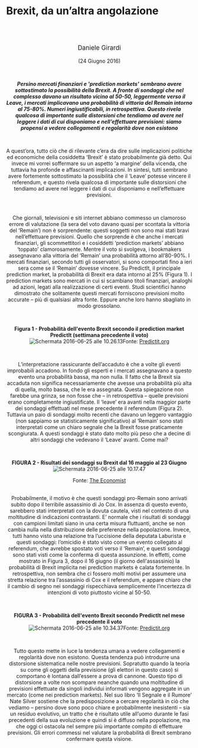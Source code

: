 <header class="entry-header">
<tr style="height: 21px;">
<td style="width: 7.93057%; height: 40px;"></td>
<td style="width: 83.6431%; height: 40px;"><header class="entry-header">
<h1 class="entry-title" style="text-align: justify;"></h1>
<h1 class="entry-title" style="text-align: justify;">Brexit, da un’altra angolazione</h1>
</header>
<div class="entry-content">
<div class="page" title="Page 1">
<div class="layoutArea">
<div class="column">
<div class="page" title="Page 1">
<div class="layoutArea">
<div class="column">
<div class="page" title="Page 2">
<div class="layoutArea">
<div class="column">
<div class="page" title="Page 2">
<div class="layoutArea">
<div class="column">
<div class="page" title="Page 2">
<div class="layoutArea">
<div class="column">
<div class="page" title="Page 2">
<div class="layoutArea">
<div class="column">
<div class="page" title="Page 3">
<div class="page" title="Page 3">
<div class="layoutArea">
<div class="column">
<div class="page" title="Page 3">
<div class="layoutArea">
<div class="column">
<span style="font-size: larger;">
<p>Daniele Girardi</p>
  </span>
<p>(24 Giugno 2016)</p>

<p> </p>
<p><em><strong>Persino mercati finanziari e 'prediction markets' sembrano avere sottostimato la possibilità della Brexit. A fronte di sondaggi che nel complesso davano un risultato vicino al 50-50, leggermente verso il Leave, i mercati implicavano una probabilità di vittoria del Remain intorno al 75-80%. Numeri ingiustificabili, in retrospettiva. Questo rivela qualcosa di importante sulle distorsioni che tendiamo ad avere nel leggere i dati di cui disponiamo e nell’effettuare previsioni: siamo propensi a vedere collegamenti e regolarità dove non esistono</strong></em></p>
<p> </p>
<p>A quest’ora, tutto ciò che di rilevante c’era da dire sulle implicazioni politiche ed economiche della cosiddetta ‘Brexit’ è stato probabilmente già detto. Qui invece mi vorrei soffermare su un aspetto ‘a margine’ della vicenda, che tuttavia ha profonde e affascinanti implicazioni. In sintesi, tutti sembrano avere fortemente sottostimato la possibilità che il ‘Leave’ potesse vincere il referendum, e questo rivela qualcosa di importante sulle distorsioni che tendiamo ad avere nel leggere i dati di cui disponiamo e nell’effettuare previsioni.</p>
<p> </p>
<p>Che giornali, televisioni e siti internet abbiano commesso un clamoroso errore di valutazione (la sera del voto davano quasi per scontata la vittoria del ‘Remain’) non è sorprendente: questi soggetti non sono mai stati bravi nell’effettuare previsioni. Quello che sorprende è che anche i mercati finanziari, gli scommettitori e i cosiddetti ‘prediction markets’ abbiano ‘toppato’ clamorosamente. Mentre il voto si svolgeva, i bookmakers assegnavano alla vittoria del ‘Remain’ una probabilità attorno all’80-90%. I mercati finanziari, secondo tutti gli osservatori, si sono comportati fino a ieri sera come se il ‘Remain’ dovesse vincere. Su PredictIt, il principale prediction market, la probabilità di Brexit era data intorno al 25% (Figura 1). I prediction markets sono mercati in cui si scambiano titoli finanziari, analoghi ad azioni, legati alla realizzazione di certi eventi. Studi scientifici hanno dimostrato che solitamente questi mercati forniscono previsioni molto accurate – più di qualsiasi altra fonte. Eppure anche loro hanno sbagliato in modo grossolano.</p>
<p> </p>
<p style="text-align: center;"><strong>Figura 1 - Probabilità dell'evento Brexit secondo il prediction market PredictIt (settimana precedente il voto) </strong><br /><img class="aligncenter size-full wp-image-1060" src="https://danielegirardi.github.io/posts/brexit_fig1.png" alt="Schermata 2016-06-25 alle 10.26.13"/>Fonte: <a href="https://www.predictit.org/Contract/784/Will-the-UK-vote-to-leave-the-EU-by-year-end-2016#data" target="_blank" rel="noopener">Predictit.org</a></p>
<p> </p>
<p>L’interpretazione rassicurante dell’accaduto è che a volte gli eventi improbabili accadono. In fondo gli esperti e i mercati assegnavano a questo evento una probabilità bassa, ma non nulla. Il fatto che la Brexit sia accaduta non significa necessariamente che avesse una probabilità più alta di quella, molto bassa, che le era assegnata. Questa spiegazione non farebbe una grinza, se non fosse che – in retrospettiva – quelle previsioni erano completamente ingiustificate. Il ‘leave’ era avanti nella maggior parte dei sondaggi effettuati nel mese precedente il referendum (Figura 2). Tuttavia un paio di sondaggi molto recenti che davano un leggero vantaggio (non sappiamo se statisticamente significativo) al ‘Remain’ sono stati interpretati come un chiaro segnale che la Brexit fosse praticamente scongiurata. A questi sondaggi è stato dato molto più peso che a decine di altri sondaggi che vedevano il ‘Leave’ avanti. Come mai?</p>
<p> </p>
<p style="text-align: center;"><strong>FIGURA 2 - Risultati dei sondaggi su Brexit dal 16 maggio al 23 Giugno</strong><br /><img class="aligncenter size-full wp-image-1058" src="https://danielegirardi.github.io/posts/brexitpost_fig2.png" alt="Schermata 2016-06-25 alle 10.17.47" /></p>
<p>Fonte: <a href="http://www.economist.com/blogs/graphicdetail/2016/06/britain-s-eu-referendum" target="_blank" rel="noopener">The Economist</a><br /> </p>
<p>Probabilmente, il motivo è che questi sondaggi pro-Remain sono arrivati subito dopo il terribile assassinio di Jo Cox. In assenza di questo evento, sarebbero stati interpretati con la dovuta cautela, visti nel contesto di una moltitudine di indicazioni contrastanti. E’ normale che i risultati di sondaggi con campioni limitati siano in una certa misura fluttuanti, anche se non cambia nulla nella distribuzione delle preferenze nella popolazione. Invece, tutti hanno visto una relazione tra l’uccisione della deputata Laburista e questi sondaggi: l’omicidio è stato visto come un evento collegato al referendum, che avrebbe spostato voti verso il ‘Remain’, e questi sondaggi sono stati visti come la conferma di questa assunzione. In effetti, come mostrato in Figura 3, dopo il 16 giugno (il giorno dell'assassinio) la probabilità di Brexit implicita nei prediction markets è calata fortemente. In retrospettiva, non sembra che ci fossero molti motivi per assumere una stretta relazione tra l’assassinio di Cox e il referendum, e appare chiaro che il cambio di segno nei sondaggi rispecchiava semplicemente l’incertezza di intenzioni di voto piuttosto vicine al 50-50.</p>
<p> </p>
<p style="text-align: center;"><strong>FIGURA 3 - Probabilità dell'evento Brexit secondo PredictIt nel mese precedente il voto</strong><br /><img class="aligncenter size-full wp-image-1065" src="https://danielegirardi.github.io/posts/brexitpost_fig3.png" alt="Schermata 2016-06-25 alle 10.34.37" />Fonte: <a href="https://www.predictit.org/Contract/784/Will-the-UK-vote-to-leave-the-EU-by-year-end-2016#data" target="_blank" rel="noopener">Predictit.org</a></p>
<p> </p>
<p>Tutto questo mette in luce la tendenza umana a vedere collegamenti e regolarità dove non esistono. Questa tendenza può introdurre una distorsione sistematica nelle nostre previsioni. Sopratutto quando la teoria su come gli oggetti della previsione (gli elettori in questo caso) si comportano è lontana dall’essere a prova di cannone. Questo tipo di distorsione a volte non scompare neanche quando una moltitudine di previsioni effettuate da singoli individui informati vengono aggregate in un mercato (come nei prediction markets). Nel suo libro ‘Il Segnale e il Rumore’ Nate Silver sostiene che la predisposizione a cercare regolarità in ciò che vediamo – persino dove sono poco chiare e probabilmente inesistenti – sia un residuo evolutivo, un tratto che è risultato utile all’uomo durante le fasi precedenti della sua evoluzione e quindi si è diffuso nella popolazione, ma che oggi ci ostacola nel sempre più importante compito di effettuare previsioni. Gli errori commessi nel valutare la probabilità di Brexit sembrano confermare questa visione.</p>
